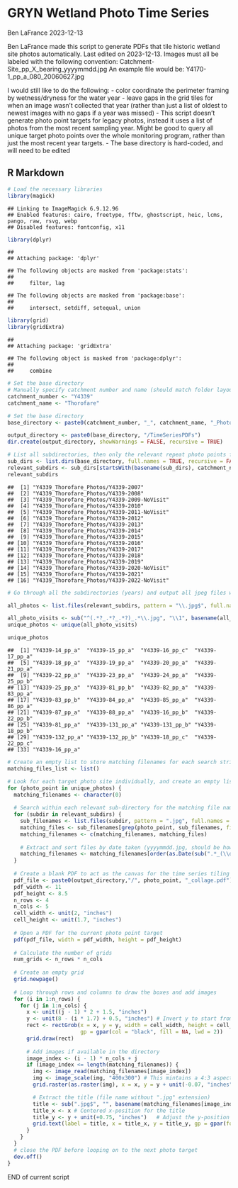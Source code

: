 GRYN Wetland Photo Time Series
================
Ben LaFrance
2023-12-13

Ben LaFrance made this script to generate PDFs that tile historic
wetland site photos automatically. Last edited on 2023-12-13. Images
must all be labeled with the following convention:
Catchment-Site_pp_X_bearing_yyyymmdd.jpg An example file would be:
Y4170-1_pp_a_080_20060627.jpg

I would still like to do the following: - color coordinate the perimeter
framing by wetness/dryness for the water year - leave gaps in the grid
tiles for when an image wasn’t collected that year (rather than just a
list of oldest to newest images with no gaps if a year was missed) -
This script doesn’t generate photo point targets for legacy photos,
instead it uses a list of photos from the most recent sampling year.
Might be good to query all unique target photo points over the whole
monitoring program, rather than just the most recent year targets. - The
base directory is hard-coded, and will need to be edited

## R Markdown

``` r
# Load the necessary libraries
library(magick)
```

    ## Linking to ImageMagick 6.9.12.96
    ## Enabled features: cairo, freetype, fftw, ghostscript, heic, lcms, pango, raw, rsvg, webp
    ## Disabled features: fontconfig, x11

``` r
library(dplyr)
```

    ## 
    ## Attaching package: 'dplyr'

    ## The following objects are masked from 'package:stats':
    ## 
    ##     filter, lag

    ## The following objects are masked from 'package:base':
    ## 
    ##     intersect, setdiff, setequal, union

``` r
library(grid)
library(gridExtra)
```

    ## 
    ## Attaching package: 'gridExtra'

    ## The following object is masked from 'package:dplyr':
    ## 
    ##     combine

``` r
# Set the base directory
# Manually specify catchment number and name (should match folder layout)
catchment_number <- "Y4339"
catchment_name <- "Thorofare"

# Set the base directory
base_directory <- paste0(catchment_number, "_", catchment_name, "_Photos")

output_directory <- paste0(base_directory, "/TimeSeriesPDFs")
dir.create(output_directory, showWarnings = FALSE, recursive = TRUE)

# List all subdirectories, then only the relevant repeat photo points folders
sub_dirs <- list.dirs(base_directory, full.names = TRUE, recursive = FALSE )
relevant_subdirs <- sub_dirs[startsWith(basename(sub_dirs), catchment_number)]
relevant_subdirs 
```

    ##  [1] "Y4339_Thorofare_Photos/Y4339-2007"        
    ##  [2] "Y4339_Thorofare_Photos/Y4339-2008"        
    ##  [3] "Y4339_Thorofare_Photos/Y4339-2009-NoVisit"
    ##  [4] "Y4339_Thorofare_Photos/Y4339-2010"        
    ##  [5] "Y4339_Thorofare_Photos/Y4339-2011-NoVisit"
    ##  [6] "Y4339_Thorofare_Photos/Y4339-2012"        
    ##  [7] "Y4339_Thorofare_Photos/Y4339-2013"        
    ##  [8] "Y4339_Thorofare_Photos/Y4339-2014"        
    ##  [9] "Y4339_Thorofare_Photos/Y4339-2015"        
    ## [10] "Y4339_Thorofare_Photos/Y4339-2016"        
    ## [11] "Y4339_Thorofare_Photos/Y4339-2017"        
    ## [12] "Y4339_Thorofare_Photos/Y4339-2018"        
    ## [13] "Y4339_Thorofare_Photos/Y4339-2019"        
    ## [14] "Y4339_Thorofare_Photos/Y4339-2020-NoVisit"
    ## [15] "Y4339_Thorofare_Photos/Y4339-2021"        
    ## [16] "Y4339_Thorofare_Photos/Y4339-2022-NoVisit"

``` r
# Go through all the subdirectories (years) and output all jpeg files within them

all_photos <- list.files(relevant_subdirs, pattern = "\\.jpg$", full.names = TRUE)

all_photo_visits <- sub("^(.*?_.*?_.*?)_.*\\.jpg", "\\1", basename(all_photos))
unique_photos <- unique(all_photo_visits)

unique_photos
```

    ##  [1] "Y4339-14_pp_a"  "Y4339-15_pp_a"  "Y4339-16_pp_c"  "Y4339-17_pp_a" 
    ##  [5] "Y4339-18_pp_a"  "Y4339-19_pp_a"  "Y4339-20_pp_a"  "Y4339-21_pp_a" 
    ##  [9] "Y4339-22_pp_a"  "Y4339-23_pp_a"  "Y4339-24_pp_a"  "Y4339-25_pp_b" 
    ## [13] "Y4339-25_pp_a"  "Y4339-81_pp_b"  "Y4339-82_pp_a"  "Y4339-83_pp_a" 
    ## [17] "Y4339-83_pp_b"  "Y4339-84_pp_a"  "Y4339-85_pp_a"  "Y4339-86_pp_a" 
    ## [21] "Y4339-87_pp_a"  "Y4339-88_pp_a"  "Y4339-16_pp_b"  "Y4339-22_pp_b" 
    ## [25] "Y4339-81_pp_a"  "Y4339-131_pp_a" "Y4339-131_pp_b" "Y4339-18_pp_b" 
    ## [29] "Y4339-132_pp_a" "Y4339-132_pp_b" "Y4339-18_pp_c"  "Y4339-22_pp_c" 
    ## [33] "Y4339-16_pp_a"

``` r
# Create an empty list to store matching filenames for each search string
matching_files_list <- list()

# Look for each target photo site individually, and create an empty list of matching file names
for (photo_point in unique_photos) {
  matching_filenames <- character(0)
  
  # Search within each relevant sub-directory for the matching file names
  for (subdir in relevant_subdirs) {
    sub_filenames <- list.files(subdir, pattern = ".jpg", full.names = TRUE)
    matching_files <- sub_filenames[grep(photo_point, sub_filenames, fixed = TRUE)]
    matching_filenames <- c(matching_filenames, matching_files)
    
    # Extract and sort files by date taken (yyyymmdd.jpg, should be how all the files end)
    matching_filenames <- matching_filenames[order(as.Date(sub(".*_(\\d{8})\\.jpg$", "\\1", matching_filenames), format = "%Y%m%d"), decreasing = FALSE)]
  }
  
  # Create a blank PDF to act as the canvas for the time series tiling
  pdf_file <- paste0(output_directory,"/", photo_point, "_collage.pdf")
  pdf_width <- 11
  pdf_height <- 8.5
  n_rows <- 4
  n_cols <- 5
  cell_width <- unit(2, "inches")
  cell_height <- unit(1.7, "inches")
  
  # Open a PDF for the current photo point target
  pdf(pdf_file, width = pdf_width, height = pdf_height)
  
  # Calculate the number of grids
  num_grids <- n_rows * n_cols
  
  # Create an empty grid
  grid.newpage()
  
  # Loop through rows and columns to draw the boxes and add images
  for (i in 1:n_rows) {
    for (j in 1:n_cols) {
      x <- unit((j - 1) * 2 + 1.5, "inches")
      y <- unit(8 - (i * 1.7) + 0.5, "inches") # Invert y to start from the top
      rect <- rectGrob(x = x, y = y, width = cell_width, height = cell_height,
                       gp = gpar(col = "black", fill = NA, lwd = 2))
      grid.draw(rect)
       
      # Add images if available in the directory
      image_index <- (i - 1) * n_cols + j
      if (image_index <= length(matching_filenames)) {
        img <- image_read(matching_filenames[image_index])
        img <- image_scale(img, "400x300") # This mintains a 4:3 aspect ratio. For speedy testing, set this to "4x3"
        grid.raster(as.raster(img), x = x, y = y + unit(-0.07, "inches"), width = cell_width / 1.05, height = cell_height / 1.15)

        # Extract the title (file name without ".jpg" extension)
        title <- sub(".jpg$", "", basename(matching_filenames[image_index]))
        title_x <- x # Centered x-position for the title
        title_y <- y + unit(+0.75, "inches")   # Adjust the y-position for the title
        grid.text(label = title, x = title_x, y = title_y, gp = gpar(fontsize = 7.5))
      }
    }
  }
  # close the PDF before looping on to the next photo target
  dev.off()
}
```

END of current script
